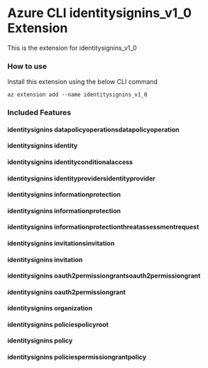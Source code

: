 # Azure CLI identitysignins_v1_0 Extension #
This is the extension for identitysignins_v1_0

### How to use ###
Install this extension using the below CLI command
```
az extension add --name identitysignins_v1_0
```

### Included Features ###
#### identitysignins datapolicyoperationsdatapolicyoperation ####
#### identitysignins identity ####
#### identitysignins identityconditionalaccess ####
#### identitysignins identityprovidersidentityprovider ####
#### identitysignins informationprotection ####
#### identitysignins informationprotection ####
#### identitysignins informationprotectionthreatassessmentrequest ####
#### identitysignins invitationsinvitation ####
#### identitysignins invitation ####
#### identitysignins oauth2permissiongrantsoauth2permissiongrant ####
#### identitysignins oauth2permissiongrant ####
#### identitysignins organization ####
#### identitysignins policiespolicyroot ####
#### identitysignins policy ####
#### identitysignins policiespermissiongrantpolicy ####